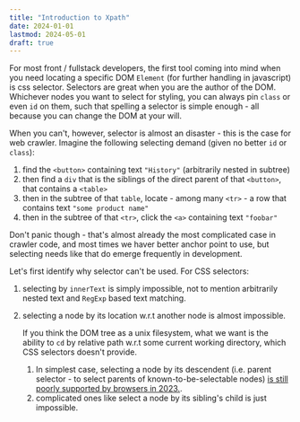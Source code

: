 ```yaml
---
title: "Introduction to Xpath"
date: 2024-01-01
lastmod: 2024-05-01
draft: true
---
```


For most front / fullstack developers, the first tool coming into mind when you need locating a specific DOM `Element` (for further handling in javascript) is css selector. Selectors are great when you are the author of the DOM. Whichever nodes you want to select for styling, you can always pin `class` or even `id` on them, such that spelling a selector is simple enough - all because you can change the DOM at your will.

When you can't, however, selector is almost an disaster - this is the case for web crawler.
Imagine the following selecting demand (given no better `id` or `class`):

1. find the `<button>` containing text `"History"` (arbitrarily nested in subtree)
2. then find a `div` that is the siblings of the direct parent of that `<button>`, that contains a `<table>`
3. then in the subtree of that `table`, locate - among many `<tr>` - a row that contains text `"some product name"`
4. then in the subtree of that `<tr>`, click the `<a>` containing text `"foobar"`

Don't panic though - that's almost already the most complicated case in crawler code, and most times we haver better anchor point to use, but selecting needs like that do emerge frequently in development.

Let's first identify why selector can't be used. For CSS selectors:

1. selecting by `innerText` is simply impossible, not to mention arbitrarily nested text and `RegExp` based text matching.
2. selecting a node by its location w.r.t another node is almost impossible.

    If you think the DOM tree as a unix filesystem, what we want is the ability
    to `cd` by relative path w.r.t some current working directory, which CSS selectors doesn't provide.

    1. In simplest case, selecting a node by its descendent (i.e. parent selector - to select parents of known-to-be-selectable nodes) [is still poorly supported by browsers in 2023.](https://developer.mozilla.org/en-US/docs/Web/CSS/:has#browser_compatibility).
    2. complicated ones like select a node by its sibling's child is just impossible.
